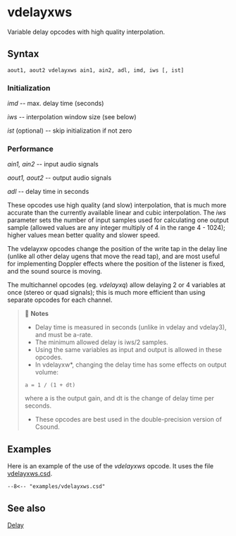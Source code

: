 <!--
id:vdelayxws
category:Signal Modifiers:Delay
-->
# vdelayxws
Variable delay opcodes with high quality interpolation.

## Syntax
``` csound-orc
aout1, aout2 vdelayxws ain1, ain2, adl, imd, iws [, ist]
```

### Initialization

_imd_ -- max. delay time (seconds)

_iws_ -- interpolation window size (see below)

_ist_ (optional) -- skip initialization if not zero

### Performance

_ain1, ain2_ -- input audio signals

_aout1, aout2_ -- output audio signals

_adl_ -- delay time in seconds

These opcodes use high quality (and slow) interpolation, that is much more accurate than the currently available linear and cubic interpolation. The _iws_ parameter sets the number of input samples used for calculating one output sample (allowed values are any integer multiply of 4 in the range 4 - 1024); higher values mean better quality and slower speed.

The vdelayxw opcodes change the position of the write tap in the delay line (unlike all other delay ugens that move the read tap), and are most useful for implementing Doppler effects where the position of the listener is fixed, and the sound source is moving.

The multichannel opcodes (eg. _vdelayxq_) allow delaying 2 or 4 variables at once (stereo or quad signals); this is much more efficient than using separate opcodes for each channel.

> :memo: **Notes**
>
> * Delay time is measured in seconds (unlike in vdelay and vdelay3), and must be a-rate.
> * The minimum allowed delay is iws/2 samples.
> * Using the same variables as input and output is allowed in these opcodes.
> * In vdelayxw*, changing the delay time has some effects on output volume:
> ```
> a = 1 / (1 + dt)
> ```
>  where a is the output gain, and dt is the change of delay time per seconds.
> * These opcodes are best used in the double-precision version of Csound.

## Examples

Here is an example of the use of the _vdelayxws_ opcode. It uses the file [vdelayxws.csd](../../examples/vdelayxws.csd).

``` csound-csd title="Example of the _vdelayxws_ opcode." linenums="1"
--8<-- "examples/vdelayxws.csd"
```

## See also

[Delay](../../sigmod/delayops)
